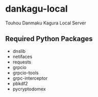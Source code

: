# dankagu-local
Touhou Danmaku Kagura Local Server

## Required Python Packages
- dnslib
- netifaces
- requests
- grpcio
- grpcio-tools
- grpc-interceptor
- pbkdf2
- pycryptodomex
